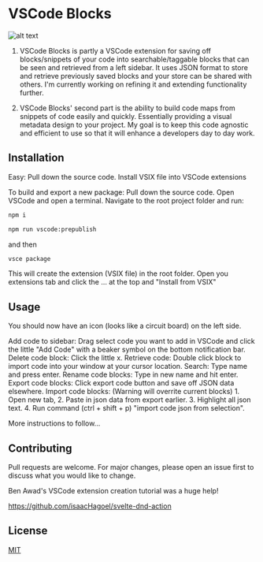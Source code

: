 
# VSCode Blocks

![alt text](https://github.com/Petermeinders/VSCodeBlockSnippets/blob/main/ReadMe%20Files/CodeCode.jpg "VSCode Blocks Image")

1. VSCode Blocks is partly a VSCode extension for saving off blocks/snippets of your code into searchable/taggable blocks that can be seen and retrieved from a left sidebar. It uses JSON format to store and retrieve previously saved blocks and your store can be shared with others. I'm currently working on refining it and extending functionality further.

2. VSCode Blocks' second part is the ability to build code maps from snippets of code easily and quickly. Essentially providing a visual metadata design to your project. My goal is to keep this code agnostic and efficient to use so that it will enhance a developers day to day work.

## Installation

Easy: Pull down the source code. Install VSIX file into VSCode extensions

To build and export a new package:
Pull down the source code.
Open VSCode and open a terminal.
Navigate to the root project folder and run:

```bash
npm i
```

```bash
npm run vscode:prepublish
```
and then
```bash
vsce package
```

This will create the extension (VSIX file) in the root folder. 
Open you extensions tab and click the ... at the top and "Install from VSIX"

## Usage
You should now have an icon (looks like a circuit board) on the left side.

Add code to sidebar: Drag select code you want to add in VSCode and click the little "Add Code" with a beaker symbol on the bottom notification bar.
Delete code block: Click the little x.
Retrieve code: Double click block to import code into your window at your cursor location.
Search: Type name and press enter.
Rename code blocks: Type in new name and hit enter.
Export code blocks: Click export code button and save off JSON data elsewhere.
Import code blocks: (Warning will overrite current blocks) 1. Open new tab, 2. Paste in json data from export earlier. 3. Highlight all json text. 4. Run command (ctrl + shift + p) "import code json from selection".

More instructions to follow...

## Contributing
Pull requests are welcome. For major changes, please open an issue first to discuss what you would like to change.

Ben Awad's VSCode extension creation tutorial was a huge help!

https://github.com/isaacHagoel/svelte-dnd-action

## License
[MIT](https://choosealicense.com/licenses/mit/)
